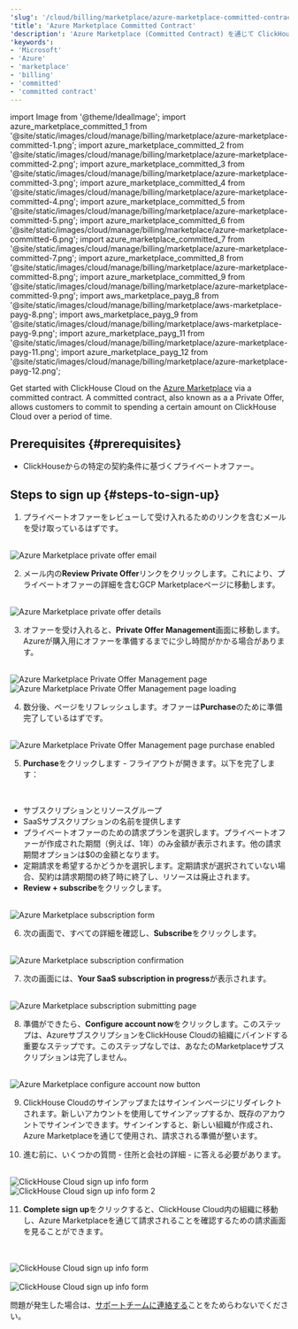 ```yaml
---
'slug': '/cloud/billing/marketplace/azure-marketplace-committed-contract'
'title': 'Azure Marketplace Committed Contract'
'description': 'Azure Marketplace (Committed Contract) を通じて ClickHouse Cloud に登録する'
'keywords':
- 'Microsoft'
- 'Azure'
- 'marketplace'
- 'billing'
- 'committed'
- 'committed contract'
---
```


import Image from '@theme/IdealImage';
import azure_marketplace_committed_1 from '@site/static/images/cloud/manage/billing/marketplace/azure-marketplace-committed-1.png';
import azure_marketplace_committed_2 from '@site/static/images/cloud/manage/billing/marketplace/azure-marketplace-committed-2.png';
import azure_marketplace_committed_3 from '@site/static/images/cloud/manage/billing/marketplace/azure-marketplace-committed-3.png';
import azure_marketplace_committed_4 from '@site/static/images/cloud/manage/billing/marketplace/azure-marketplace-committed-4.png';
import azure_marketplace_committed_5 from '@site/static/images/cloud/manage/billing/marketplace/azure-marketplace-committed-5.png';
import azure_marketplace_committed_6 from '@site/static/images/cloud/manage/billing/marketplace/azure-marketplace-committed-6.png';
import azure_marketplace_committed_7 from '@site/static/images/cloud/manage/billing/marketplace/azure-marketplace-committed-7.png';
import azure_marketplace_committed_8 from '@site/static/images/cloud/manage/billing/marketplace/azure-marketplace-committed-8.png';
import azure_marketplace_committed_9 from '@site/static/images/cloud/manage/billing/marketplace/azure-marketplace-committed-9.png';
import aws_marketplace_payg_8 from '@site/static/images/cloud/manage/billing/marketplace/aws-marketplace-payg-8.png';
import aws_marketplace_payg_9 from '@site/static/images/cloud/manage/billing/marketplace/aws-marketplace-payg-9.png';
import azure_marketplace_payg_11 from '@site/static/images/cloud/manage/billing/marketplace/azure-marketplace-payg-11.png';
import azure_marketplace_payg_12 from '@site/static/images/cloud/manage/billing/marketplace/azure-marketplace-payg-12.png';

Get started with ClickHouse Cloud on the [Azure Marketplace](https://azuremarketplace.microsoft.com/en-us/marketplace/apps) via a committed contract. A committed contract, also known as a a Private Offer, allows customers to commit to spending a certain amount on ClickHouse Cloud over a period of time.

## Prerequisites {#prerequisites}

- ClickHouseからの特定の契約条件に基づくプライベートオファー。

## Steps to sign up {#steps-to-sign-up}

1. プライベートオファーをレビューして受け入れるためのリンクを含むメールを受け取っているはずです。

<br />

<Image img={azure_marketplace_committed_1} size="md" alt="Azure Marketplace private offer email" border/>

<br />

2. メール内の**Review Private Offer**リンクをクリックします。これにより、プライベートオファーの詳細を含むGCP Marketplaceページに移動します。

<br />

<Image img={azure_marketplace_committed_2} size="md" alt="Azure Marketplace private offer details" border/>

<br />

3. オファーを受け入れると、**Private Offer Management**画面に移動します。Azureが購入用にオファーを準備するまでに少し時間がかかる場合があります。

<br />

<Image img={azure_marketplace_committed_3} size="md" alt="Azure Marketplace Private Offer Management page" border/>

<br />

<Image img={azure_marketplace_committed_4} size="md" alt="Azure Marketplace Private Offer Management page loading" border/>

<br />

4. 数分後、ページをリフレッシュします。オファーは**Purchase**のために準備完了しているはずです。

<br />

<Image img={azure_marketplace_committed_5} size="md" alt="Azure Marketplace Private Offer Management page purchase enabled" border/>

<br />

5. **Purchase**をクリックします - フライアウトが開きます。以下を完了します：

<br />

- サブスクリプションとリソースグループ 
- SaaSサブスクリプションの名前を提供します
- プライベートオファーのための請求プランを選択します。プライベートオファーが作成された期間（例えば、1年）のみ金額が表示されます。他の請求期間オプションは$0の金額となります。 
- 定期請求を希望するかどうかを選択します。定期請求が選択されていない場合、契約は請求期間の終了時に終了し、リソースは廃止されます。
- **Review + subscribe**をクリックします。

<br />

<Image img={azure_marketplace_committed_6} size="md" alt="Azure Marketplace subscription form" border/>

<br />

6. 次の画面で、すべての詳細を確認し、**Subscribe**をクリックします。

<br />

<Image img={azure_marketplace_committed_7} size="md" alt="Azure Marketplace subscription confirmation" border/>

<br />

7. 次の画面には、**Your SaaS subscription in progress**が表示されます。

<br />

<Image img={azure_marketplace_committed_8} size="md" alt="Azure Marketplace subscription submitting page" border/>

<br />

8. 準備ができたら、**Configure account now**をクリックします。このステップは、AzureサブスクリプションをClickHouse Cloudの組織にバインドする重要なステップです。このステップなしでは、あなたのMarketplaceサブスクリプションは完了しません。

<br />

<Image img={azure_marketplace_committed_9} size="md" alt="Azure Marketplace configure account now button" border/>

<br />

9. ClickHouse Cloudのサインアップまたはサインインページにリダイレクトされます。新しいアカウントを使用してサインアップするか、既存のアカウントでサインインできます。サインインすると、新しい組織が作成され、Azure Marketplaceを通じて使用され、請求される準備が整います。

10. 進む前に、いくつかの質問 - 住所と会社の詳細 - に答える必要があります。

<br />

<Image img={aws_marketplace_payg_8} size="md" alt="ClickHouse Cloud sign up info form" border/>

<br />

<Image img={aws_marketplace_payg_9} size="md" alt="ClickHouse Cloud sign up info form 2" border/>

<br />

11. **Complete sign up**をクリックすると、ClickHouse Cloud内の組織に移動し、Azure Marketplaceを通じて請求されることを確認するための請求画面を見ることができます。

<br />

<br />

<Image img={azure_marketplace_payg_11} size="sm" alt="ClickHouse Cloud sign up info form" border/>

<br />

<br />

<Image img={azure_marketplace_payg_12} size="md" alt="ClickHouse Cloud sign up info form" border/>

<br />

問題が発生した場合は、[サポートチームに連絡する](https://clickhouse.com/support/program)ことをためらわないでください。
